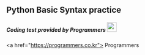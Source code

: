## Python Basic Syntax practice

<h5>Coding test provided by Programmers <img class="pythonIcon" src ="https://github-production-user-asset-6210df.s3.amazonaws.com/120657616/314373250-9cc2415b-8205-48c0-baf5-da051c24fe78.png?X-Amz-Algorithm=AWS4-HMAC-SHA256&X-Amz-Credential=AKIAVCODYLSA53PQK4ZA%2F20240320%2Fus-east-1%2Fs3%2Faws4_request&X-Amz-Date=20240320T034844Z&X-Amz-Expires=300&X-Amz-Signature=61deb67bb38bdeb2a526aba9c9b42b1275f7eefd816dce91760b5fe3c2712ed1&X-Amz-SignedHeaders=host&actor_id=120657616&key_id=0&repo_id=763864478" width = 25px, height = 25px/> </h5>

<a href="https://programmers.co.kr"> Programmers </a>
